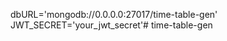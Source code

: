 dbURL='mongodb://0.0.0.0:27017/time-table-gen'
JWT_SECRET='your_jwt_secret'#   t i m e - t a b l e - g e n  
 